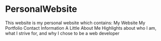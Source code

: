 # PersonalWebsite
This website is my personal website which contains:
My Website
My Portfolio
Contact Information
A Little About Me
Highlights about who I am, what I strive for, and why I chose to be a web developer
